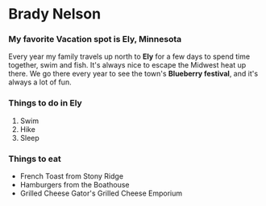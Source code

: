 # Brady Nelson
### My favorite Vacation spot is Ely, Minnesota

Every year my family travels up north to **Ely** for a few days to spend time together, swim and fish. It's always nice to escape the Midwest heat up there. We go there every year to see the town's **Blueberry festival**, and it's always a lot of fun. 


### Things to do in Ely
1. Swim
2. Hike
3. Sleep

### Things to eat
* French Toast from Stony Ridge
* Hamburgers from the Boathouse
* Grilled Cheese Gator's Grilled Cheese Emporium

